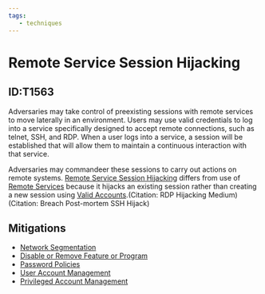 ```yaml
---
tags:
   - techniques
---
```

# Remote Service Session Hijacking
## ID:T1563
Adversaries may take control of preexisting sessions with remote services to move laterally in an environment. Users may use valid credentials to log into a service specifically designed to accept remote connections, such as telnet, SSH, and RDP. When a user logs into a service, a session will be established that will allow them to maintain a continuous interaction with that service.

Adversaries may commandeer these sessions to carry out actions on remote systems. [Remote Service Session Hijacking](/mitre/techniques/T1563) differs from use of [Remote Services](/mitre/techniques/T1021) because it hijacks an existing session rather than creating a new session using [Valid Accounts](/mitre/techniques/T1078).(Citation: RDP Hijacking Medium)(Citation: Breach Post-mortem SSH Hijack)
## Mitigations
* [Network Segmentation](/mitre/mitigations/M1030)
* [Disable or Remove Feature or Program](/mitre/mitigations/M1042)
* [Password Policies](/mitre/mitigations/M1027)
* [User Account Management](/mitre/mitigations/M1018)
* [Privileged Account Management](/mitre/mitigations/M1026)
